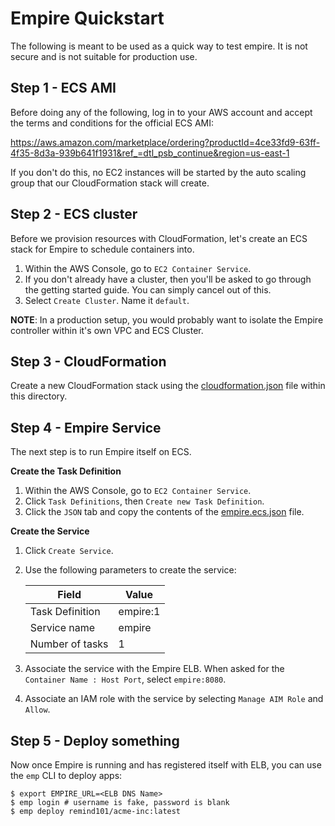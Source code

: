 # Empire Quickstart

The following is meant to be used as a quick way to test empire. It is not secure and is not suitable for production use.

## Step 1 - ECS AMI

Before doing any of the following, log in to your AWS account and accept the terms and conditions for the official ECS AMI:

https://aws.amazon.com/marketplace/ordering?productId=4ce33fd9-63ff-4f35-8d3a-939b641f1931&ref_=dtl_psb_continue&region=us-east-1

If you don't do this, no EC2 instances will be started by the auto scaling group that our CloudFormation stack will create.

## Step 2 - ECS cluster

Before we provision resources with CloudFormation, let's create an ECS stack for Empire to schedule containers into.

1. Within the AWS Console, go to `EC2 Container Service`.
2. If you don't already have a cluster, then you'll be asked to go through the getting started guide. You can simply cancel out of this.
3. Select `Create Cluster`. Name it `default`.

**NOTE**: In a production setup, you would probably want to isolate the Empire controller within it's own VPC and ECS Cluster.

## Step 3 - CloudFormation

Create a new CloudFormation stack using the [cloudformation.json](./cloudformation.json) file within this directory.

## Step 4 - Empire Service

The next step is to run Empire itself on ECS.

**Create the Task Definition**

1. Within the AWS Console, go to `EC2 Container Service`.
2. Click `Task Definitions`, then `Create new Task Definition`.
3. Click the `JSON` tab and copy the contents of the [empire.ecs.json](./empire.ecs.json) file.

**Create the Service**

1. Click `Create Service`.
2. Use the following parameters to create the service:

   | Field           | Value    |
   |-----------------|----------|
   | Task Definition | empire:1 |
   | Service name    | empire   |
   | Number of tasks | 1        |

3. Associate the service with the Empire ELB. When asked for the `Container Name : Host Port`, select `empire:8080`.
4. Associate an IAM role with the service by selecting `Manage AIM Role` and `Allow`.

## Step 5 - Deploy something

Now once Empire is running and has registered itself with ELB, you can use the `emp` CLI to deploy apps:

```console
$ export EMPIRE_URL=<ELB DNS Name>
$ emp login # username is fake, password is blank
$ emp deploy remind101/acme-inc:latest
```
